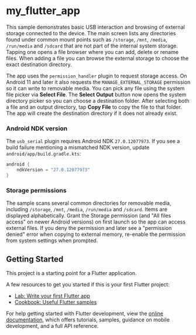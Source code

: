 # my_flutter_app

This sample demonstrates basic USB interaction and browsing of external
storage connected to the device. The main screen lists any directories
found under common mount points such as `/storage`, `/mnt`, `/media`,
`/run/media` and `/sdcard` that are not part of the internal system storage. Tapping
one opens a file browser where you can add, delete or rename files. When
adding a file you can browse the external storage to choose the exact
destination directory.

The app uses the `permission_handler` plugin to request storage access. On
Android 11 and later it also requests the `MANAGE_EXTERNAL_STORAGE`
permission so it can write to removable media.
You can pick any file using the system file picker via **Select File**.
The **Select Output** button now opens the system directory picker so you can
choose a destination folder. After selecting both a file and an output
directory, tap **Copy File** to copy the file to that folder. The app will
create the destination directory if it does not already exist.

### Android NDK version

The `usb_serial` plugin requires Android NDK `27.0.12077973`. If you see a
build failure mentioning a mismatched NDK version, update
`android/app/build.gradle.kts`:

```kotlin
android {
    ndkVersion = "27.0.12077973"
}
```

### Storage permissions

The sample scans several common directories for removable media, including
`/storage`, `/mnt`, `/media`, `/run/media` and `/sdcard`. Items are displayed
alphabetically. Grant the Storage permission (and "All files access" on newer
Android versions) on first launch so the app can access external files. If you
deny the permission and later see a "permission denied" error when copying to
external memory, re-enable the permission from system settings when prompted.

## Getting Started

This project is a starting point for a Flutter application.

A few resources to get you started if this is your first Flutter project:

- [Lab: Write your first Flutter app](https://docs.flutter.dev/get-started/codelab)
- [Cookbook: Useful Flutter samples](https://docs.flutter.dev/cookbook)

For help getting started with Flutter development, view the
[online documentation](https://docs.flutter.dev/), which offers tutorials,
samples, guidance on mobile development, and a full API reference.
